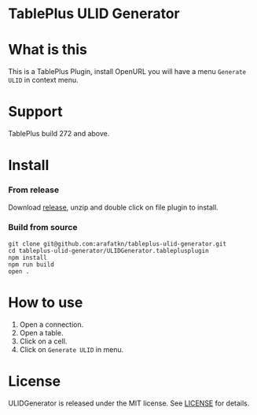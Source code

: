 # TablePlus ULID Generator

# What is this

This is a TablePlus Plugin, install OpenURL you will have a menu `Generate ULID` in context menu.

# Support

TablePlus build 272 and above.

# Install

### From release

Download [release](https://github.com/arafatkn/tableplus-ulid-generator/releases), unzip and double click on file plugin to install.

### Build from source

```
git clone git@github.com:arafatkn/tableplus-ulid-generator.git
cd tableplus-ulid-generator/ULIDGenerator.tableplusplugin
npm install
npm run build
open .
```

# How to use

1. Open a connection.
2. Open a table.
3. Click on a cell.
4. Click on `Generate ULID` in menu.

# License

ULIDGenerator is released under the MIT license. See [LICENSE](https://github.com/arafatkn/tableplus-ulid-generator/blob/master/LICENSE) for details.